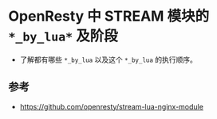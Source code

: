 # OpenResty 中 STREAM 模块的 `*_by_lua*` 及阶段

- 了解都有哪些 `*_by_lua` 以及这个 `*_by_lua` 的执行顺序。

## 参考

- https://github.com/openresty/stream-lua-nginx-module
